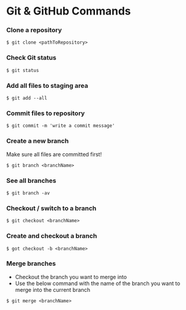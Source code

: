 # Git & GitHub Commands

### Clone a repository
````
$ git clone <pathToRepository>
````
### Check Git status
````
$ git status
````
### Add all files to staging area
````
$ git add --all
````
### Commit files to repository
````
$ git commit -m 'write a commit message'
````
### Create a new branch
Make sure all files are committed first!
````
$ git branch <branchName>
````
### See all branches
````
$ git branch -av
````
### Checkout / switch to a branch
````
$ git checkout <branchName>
````
### Create and checkout a branch
````
$ got checkout -b <branchName>
````
### Merge branches
- Checkout the branch you want to merge into
- Use the below command with the name of the branch you want to merge into the current branch
````
$ git merge <branchName>
````

